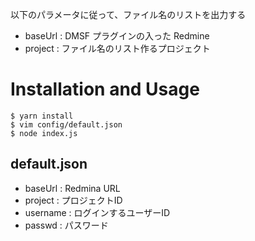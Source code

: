 
以下のパラメータに従って、ファイル名のリストを出力する
  - baseUrl : DMSF プラグインの入った Redmine
  - project : ファイル名のリスト作るプロジェクト

# Installation and Usage

```
$ yarn install
$ vim config/default.json
$ node index.js
```

## default.json
  - baseUrl : Redmina URL
  - project : プロジェクトID
  - username : ログインするユーザーID
  - passwd :  パスワード